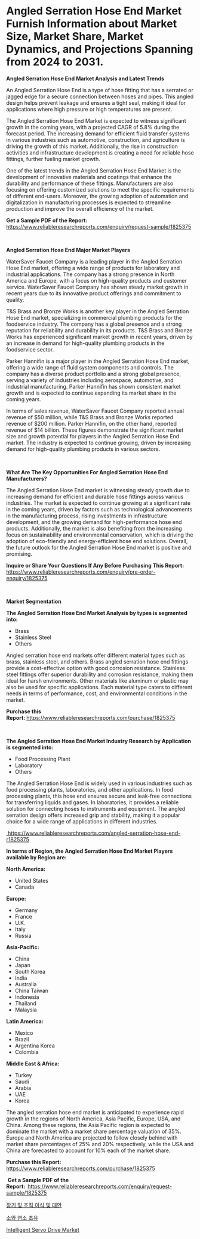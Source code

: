 <p><h1>Angled Serration Hose End Market Furnish Information about Market Size, Market Share, Market Dynamics, and Projections Spanning from 2024 to 2031.</h1></p><p><strong>Angled Serration Hose End Market Analysis and Latest Trends</strong></p>
<p><p>An Angled Serration Hose End is a type of hose fitting that has a serrated or jagged edge for a secure connection between hoses and pipes. This angled design helps prevent leakage and ensures a tight seal, making it ideal for applications where high pressure or high temperatures are present.</p><p>The Angled Serration Hose End Market is expected to witness significant growth in the coming years, with a projected CAGR of 5.8% during the forecast period. The increasing demand for efficient fluid transfer systems in various industries such as automotive, construction, and agriculture is driving the growth of this market. Additionally, the rise in construction activities and infrastructure development is creating a need for reliable hose fittings, further fueling market growth.</p><p>One of the latest trends in the Angled Serration Hose End Market is the development of innovative materials and coatings that enhance the durability and performance of these fittings. Manufacturers are also focusing on offering customized solutions to meet the specific requirements of different end-users. Moreover, the growing adoption of automation and digitalization in manufacturing processes is expected to streamline production and improve the overall efficiency of the market.</p></p>
<p><strong>Get a Sample PDF of the Report:&nbsp;</strong> <a href="https://www.reliableresearchreports.com/enquiry/request-sample/1825375">https://www.reliableresearchreports.com/enquiry/request-sample/1825375</a></p>
<p>&nbsp;</p>
<p><strong>Angled Serration Hose End Major Market Players</strong></p>
<p><p>WaterSaver Faucet Company is a leading player in the Angled Serration Hose End market, offering a wide range of products for laboratory and industrial applications. The company has a strong presence in North America and Europe, with a focus on high-quality products and customer service. WaterSaver Faucet Company has shown steady market growth in recent years due to its innovative product offerings and commitment to quality.</p><p>T&S Brass and Bronze Works is another key player in the Angled Serration Hose End market, specializing in commercial plumbing products for the foodservice industry. The company has a global presence and a strong reputation for reliability and durability in its products. T&S Brass and Bronze Works has experienced significant market growth in recent years, driven by an increase in demand for high-quality plumbing products in the foodservice sector.</p><p>Parker Hannifin is a major player in the Angled Serration Hose End market, offering a wide range of fluid system components and controls. The company has a diverse product portfolio and a strong global presence, serving a variety of industries including aerospace, automotive, and industrial manufacturing. Parker Hannifin has shown consistent market growth and is expected to continue expanding its market share in the coming years.</p><p>In terms of sales revenue, WaterSaver Faucet Company reported annual revenue of $50 million, while T&S Brass and Bronze Works reported revenue of $200 million. Parker Hannifin, on the other hand, reported revenue of $14 billion. These figures demonstrate the significant market size and growth potential for players in the Angled Serration Hose End market. The industry is expected to continue growing, driven by increasing demand for high-quality plumbing products in various sectors.</p></p>
<p>&nbsp;</p>
<p><strong>What Are The Key Opportunities For Angled Serration Hose End Manufacturers?</strong></p>
<p><p>The Angled Serration Hose End market is witnessing steady growth due to increasing demand for efficient and durable hose fittings across various industries. The market is expected to continue growing at a significant rate in the coming years, driven by factors such as technological advancements in the manufacturing process, rising investments in infrastructure development, and the growing demand for high-performance hose end products. Additionally, the market is also benefiting from the increasing focus on sustainability and environmental conservation, which is driving the adoption of eco-friendly and energy-efficient hose end solutions. Overall, the future outlook for the Angled Serration Hose End market is positive and promising.</p></p>
<p><strong>Inquire or Share Your Questions If Any Before Purchasing This Report:</strong> <a href="https://www.reliableresearchreports.com/enquiry/pre-order-enquiry/1825375">https://www.reliableresearchreports.com/enquiry/pre-order-enquiry/1825375</a></p>
<p>&nbsp;</p>
<p><strong>Market Segmentation</strong></p>
<p><strong>The Angled Serration Hose End Market Analysis by types is segmented into:</strong></p>
<p><ul><li>Brass</li><li>Stainless Steel</li><li>Others</li></ul></p>
<p><p>Angled serration hose end markets offer different material types such as brass, stainless steel, and others. Brass angled serration hose end fittings provide a cost-effective option with good corrosion resistance. Stainless steel fittings offer superior durability and corrosion resistance, making them ideal for harsh environments. Other materials like aluminum or plastic may also be used for specific applications. Each material type caters to different needs in terms of performance, cost, and environmental conditions in the market.</p></p>
<p><strong>Purchase this Report:&nbsp;</strong><a href="https://www.reliableresearchreports.com/purchase/1825375">https://www.reliableresearchreports.com/purchase/1825375</a></p>
<p>&nbsp;</p>
<p><strong>The Angled Serration Hose End Market Industry Research by Application is segmented into:</strong></p>
<p><ul><li>Food Processing Plant</li><li>Laboratory</li><li>Others</li></ul></p>
<p><p>The Angled Serration Hose End is widely used in various industries such as food processing plants, laboratories, and other applications. In food processing plants, this hose end ensures secure and leak-free connections for transferring liquids and gases. In laboratories, it provides a reliable solution for connecting hoses to instruments and equipment. The angled serration design offers increased grip and stability, making it a popular choice for a wide range of applications in different industries.</p></p>
<p><a href="https://www.reliableresearchreports.com/angled-serration-hose-end-r1825375">&nbsp;https://www.reliableresearchreports.com/angled-serration-hose-end-r1825375</a></p>
<p><strong>In terms of Region, the Angled Serration Hose End Market Players available by Region are:</strong></p>
<p>
    <p> <strong> North America: </strong>
        <ul>
            <li>United States</li>
            <li>Canada</li>
        </ul>
        </p> 
    <p> <strong> Europe: </strong>
        <ul>
            <li>Germany</li>
            <li>France</li>
            <li>U.K.</li>
            <li>Italy</li>
            <li>Russia</li>
        </ul>
        </p> 
    <p> <strong> Asia-Pacific: </strong>
        <ul>
            <li>China</li>
            <li>Japan</li>
            <li>South Korea</li>
            <li>India</li>
            <li>Australia</li>
            <li>China Taiwan</li>
            <li>Indonesia</li>
            <li>Thailand</li>
            <li>Malaysia</li>
        </ul>
        </p> 
    <p> <strong> Latin America: </strong>
        <ul>
            <li>Mexico</li>
            <li>Brazil</li>
            <li>Argentina Korea</li>
            <li>Colombia</li>
        </ul>
        </p> 
    <p> <strong> Middle East & Africa: </strong>
        <ul>
            <li>Turkey</li>
            <li>Saudi</li>
            <li>Arabia</li>
            <li>UAE</li>
            <li>Korea</li>
        </ul>
    </p>
    </p>
<p><p>The angled serration hose end market is anticipated to experience rapid growth in the regions of North America, Asia Pacific, Europe, USA, and China. Among these regions, the Asia Pacific region is expected to dominate the market with a market share percentage valuation of 35%. Europe and North America are projected to follow closely behind with market share percentages of 25% and 20% respectively, while the USA and China are forecasted to account for 10% each of the market share.</p></p>
<p><strong>Purchase this Report: </strong><a href="https://www.reliableresearchreports.com/purchase/1825375">https://www.reliableresearchreports.com/purchase/1825375</a></p>
<p>&nbsp;<strong>Get a Sample PDF of the Report:&nbsp;&nbsp;</strong><a href="https://www.reliableresearchreports.com/enquiry/request-sample/1825375">https://www.reliableresearchreports.com/enquiry/request-sample/1825375</a></p>
<p><strong></strong></p>
<p><p><a href="https://github.com/JosefaRice/Market-Research-Report-List-1/blob/main/1637770175810.md">장기 및 조직 이식 및 대안</a></p><p><a href="https://github.com/xvz497517413/Market-Research-Report-List-2/blob/main/9887595175811.md">소와 염소 초유</a></p><p><a href="https://github.com/JermaineCrona2023/Market-Research-Report-List-1/blob/main/intelligent-servo-drive-market.md">Intelligent Servo Drive Market</a></p></p>